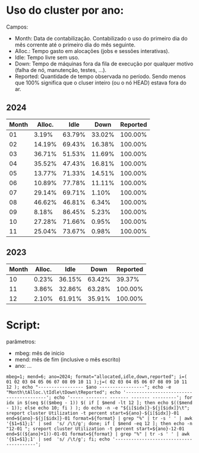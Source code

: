 # Uso do cluster por ano:
Campos:
 - Month: Data de contabilização. Contabilizado o uso do primeiro dia do mês corrente até o primeiro dia do mês seguinte.
 - Alloc.: Tempo gasto em alocações (jobs e sessões interativas).
 - Idle: Tempo livre sem uso.
 - Down: Tempo de máquinas fora da fila de execução por qualquer motivo (falha de nó, manutenção, testes, ...).
 - Reported: Quantidade de tempo observada no período. Sendo menos que 100% significa que o cluser inteiro (ou o nó HEAD) estava fora do ar.

## 2024
| Month | Alloc. | Idle   | Down   | Reported |
|-------|--------|--------|--------|----------|
| 01 | 3.19%  | 63.79% | 33.02% | 100.00%  |
| 02 | 14.19% | 69.43% | 16.38% | 100.00%  |
| 03 | 36.71% | 51.53% | 11.69% | 100.00%  |
| 04 | 35.52% | 47.43% | 16.81% | 100.00%  |
| 05 | 13.77% | 71.33% | 14.51% | 100.00%  |
| 06 | 10.89% | 77.78% | 11.11% | 100.00%  |
| 07 | 29.14% | 69.71% | 1.10%  | 100.00%  |
| 08 | 46.62% | 46.81% | 6.34%  | 100.00%  |
| 09 | 8.18%  | 86.45% | 5.23%  | 100.00%  |
| 10 | 27.28% | 71.66% | 0.95%  | 100.00%  |
| 11 | 25.04% | 73.67% | 0.98%  | 100.00%  |


## 2023
| Month | Alloc. | Idle   | Down   | Reported |
|-------|--------|--------|--------|----------|
| 10 | 0.23%  | 36.15% | 63.42% | 39.37%   |
| 11 | 3.86%  | 32.86% | 63.28% | 100.00%  |
| 12 | 2.10%  | 61.91% | 35.91% | 100.00%  |

# Script:

parâmetros: 
 - mbeg: mês de inicio
 - mend: mês de fim (inclusive o mês escrito)
 - ano: ...

```
mbeg=1; mend=6; ano=2024; format="allocated,idle,down,reported"; i=( 01 02 03 04 05 06 07 08 09 10 11 );j=( 02 03 04 05 06 07 08 09 10 11 12 ); echo "----------------- $ano -----------------"; echo -e "Month\tAlloc.\tIdle\tDown\tReported"; echo '----------------------------------------'; echo '----- -------- ------- ------- ---------'; for idx in $(seq $(($mbeg - 1)) $( if [ $mend -lt 12 ]; then echo $(($mend - 1)); else echo 10; fi ) ); do echo -n -e "${i[$idx]}-${j[$idx]}\t"; sreport cluster Utilization -t percent start=${ano}-${i[$idx]}-01 end=${ano}-${j[$idx]}-01 format=${format} | grep "%" | tr -s ' ' | awk '{$1=$1};1' | sed  's/ /\t/g'; done; if [ $mend -eq 12 ]; then echo -n "12-01 "; sreport cluster Utilization -t percent start=${ano}-12-01 end=$((${ano}+1))-01-01 format=${format} | grep "%" | tr -s ' ' | awk '{$1=$1};1' | sed  's/ /\t/g'; fi; echo '----------------------------------------';
```
